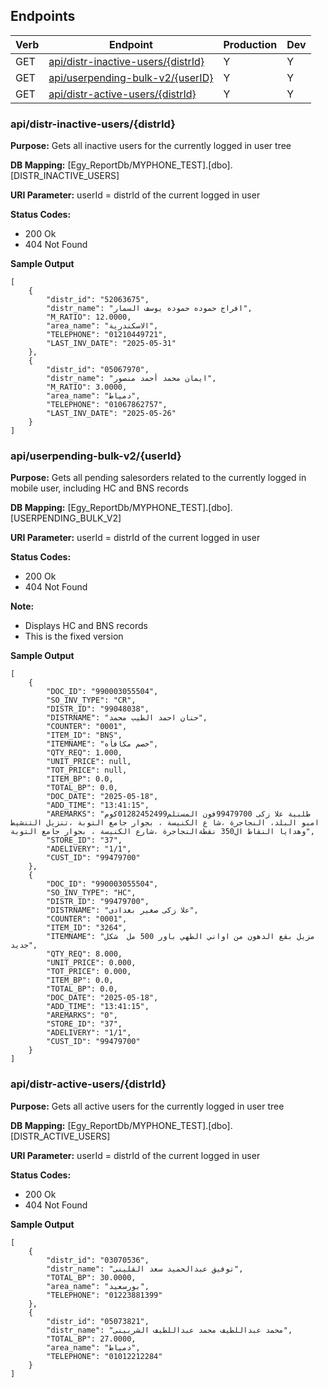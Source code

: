 ## Endpoints
| Verb | Endpoint | Production | Dev |
|------|----------|------------|-----|
| GET | [api/distr-inactive-users/{distrId}](#apidistr-inactive-usersdistrid) | Y | Y |
| GET | [api/userpending-bulk-v2/{userID}](#apiuserpending-bulk-v2userid) | Y | Y |
| GET | [api/distr-active-users/{distrId}](#apidistr-active-usersdistrid) | Y | Y |


### api/distr-inactive-users/{distrId}
**Purpose:** Gets all inactive users for the currently logged in user tree

**DB Mapping:** [Egy_ReportDb/MYPHONE_TEST].[dbo].[DISTR_INACTIVE_USERS]

**URI Parameter:** userId = distrId of the current logged in user

**Status Codes:** 

- 200 Ok
- 404 Not Found


**Sample Output** 
```
[
    {
        "distr_id": "52063675",
        "distr_name": "افراج حموده حموده يوسف السمار",
        "M_RATIO": 12.0000,
        "area_name": "الاسكندرية",
        "TELEPHONE": "01210449721",
        "LAST_INV_DATE": "2025-05-31"
    },
    {
        "distr_id": "05067970",
        "distr_name": "ايمان محمد أحمد منصور",
        "M_RATIO": 3.0000,
        "area_name": "دمياط",
        "TELEPHONE": "01067862757",
        "LAST_INV_DATE": "2025-05-26"
    }
]

```


### api/userpending-bulk-v2/{userId}

**Purpose:** Gets all pending salesorders related to the currently logged in mobile user, including HC and BNS records

**DB Mapping:** [Egy_ReportDb/MYPHONE_TEST].[dbo].[USERPENDING_BULK_V2]

**URI Parameter:** userId = distrId of the current logged in user

**Status Codes:** 

- 200 Ok
- 404 Not Found

**Note:** 
- Displays HC and BNS records
- This is the fixed version

**Sample Output** 
```
[
    {
        "DOC_ID": "990003055504",
        "SO_INV_TYPE": "CR",
        "DISTR_ID": "99048038",
        "DISTRNAME": "حنان احمد الطيب محمد",
        "COUNTER": "0001",
        "ITEM_ID": "BNS",
        "ITEMNAME": "خصم مكافأه",
        "QTY_REQ": 1.000,
        "UNIT_PRICE": null,
        "TOT_PRICE": null,
        "ITEM_BP": 0.0,
        "TOTAL_BP": 0.0,
        "DOC_DATE": "2025-05-18",
        "ADD_TIME": "13:41:15",
        "AREMARKS": "طلبية علا زكى 99479700فون المستلم01282452499كوم امبو البلد، النجاجرة ،شا ع الكنيسة ، بجوار جامع التوبة ،تنزيل التنشيط وهدايا النقاط ال350 نقطةالنجاجرة ،شارع الكنيسة ، بجوار جامع التوبة",
        "STORE_ID": "37",
        "ADELIVERY": "1/1",
        "CUST_ID": "99479700"
    },
    {
        "DOC_ID": "990003055504",
        "SO_INV_TYPE": "HC",
        "DISTR_ID": "99479700",
        "DISTRNAME": "علا زكى صغير بغدادى",
        "COUNTER": "0001",
        "ITEM_ID": "3264",
        "ITEMNAME": "مزيل بقع الدهون من اواني الطهي باور 500 مل  شكل جديد",
        "QTY_REQ": 8.000,
        "UNIT_PRICE": 0.000,
        "TOT_PRICE": 0.000,
        "ITEM_BP": 0.0,
        "TOTAL_BP": 0.0,
        "DOC_DATE": "2025-05-18",
        "ADD_TIME": "13:41:15",
        "AREMARKS": "0",
        "STORE_ID": "37",
        "ADELIVERY": "1/1",
        "CUST_ID": "99479700"
    }
]
```
### api/distr-active-users/{distrId}
**Purpose:** Gets all active users for the currently logged in user tree

**DB Mapping:** [Egy_ReportDb/MYPHONE_TEST].[dbo].[DISTR_ACTIVE_USERS]

**URI Parameter:** userId = distrId of the current logged in user

**Status Codes:** 

- 200 Ok
- 404 Not Found


**Sample Output** 
```
[
    {
        "distr_id": "03070536",
        "distr_name": "توفيق عبدالحميد سعد القلينى",
        "TOTAL_BP": 30.0000,
        "area_name": "بورسعيد",
        "TELEPHONE": "01223881399"
    },
    {
        "distr_id": "05073821",
        "distr_name": "محمد عبداللطيف محمد عبداللطيف الشربينى",
        "TOTAL_BP": 27.0000,
        "area_name": "دمياط",
        "TELEPHONE": "01012212284"
    }
]

```
